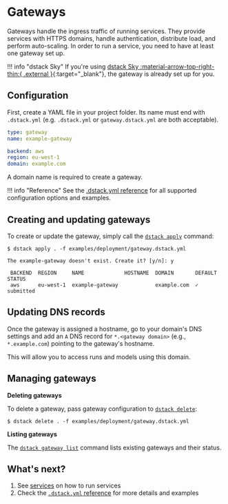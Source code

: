 # Gateways

Gateways handle the ingress traffic of running services.
They provide services with HTTPS domains, handle authentication, distribute load, and perform auto-scaling.
In order to run a service, you need to have at least one gateway set up.

!!! info "dstack Sky"
    If you're using [dstack Sky :material-arrow-top-right-thin:{ .external }](https://sky.dstack.ai){:target="_blank"},
    the gateway is already set up for you.

## Configuration

First, create a YAML file in your project folder. Its name must end with `.dstack.yml` (e.g. `.dstack.yml` or `gateway.dstack.yml`
are both acceptable).

<div editor-title="gateway.dstack.yml"> 

```yaml
type: gateway
name: example-gateway

backend: aws
region: eu-west-1
domain: example.com
```

</div>

A domain name is required to create a gateway.

!!! info "Reference"
    See the [.dstack.yml reference](../reference/dstack.yml/gateway.md)
    for all supported configuration options and examples.

## Creating and updating gateways

To create or update the gateway, simply call the [`dstack apply`](../reference/cli/index.md#dstack-apply) command:

<div class="termy">

```shell
$ dstack apply . -f examples/deployment/gateway.dstack.yml

The example-gateway doesn't exist. Create it? [y/n]: y

 BACKEND  REGION     NAME             HOSTNAME  DOMAIN       DEFAULT  STATUS
 aws      eu-west-1  example-gateway            example.com  ✓        submitted

```

</div>

## Updating DNS records

Once the gateway is assigned a hostname, go to your domain's DNS settings
and add an `A` DNS record for `*.<gateway domain>` (e.g., `*.example.com`) pointing to the gateway's hostname.

This will allow you to access runs and models using this domain.

## Managing gateways

**Deleting gateways**

To delete a gateway, pass gateway configuration to [`dstack delete`](../reference/cli/index.md#dstack-delete):

<div class="termy">

```shell
$ dstack delete . -f examples/deployment/gateway.dstack.yml
```

</div>

**Listing gateways**

The [`dstack gateway list`](../reference/cli/index.md#dstack-gateway-list) command lists existing gateways and their status.

[//]: # (TODO: Ellaborate on default`)

[//]: # (TODO: ## Accessing endpoints)

## What's next?

1. See [services](services.md) on how to run services
2. Check the [`.dstack.yml` reference](../reference/dstack.yml/gateway.md) for more details and examples